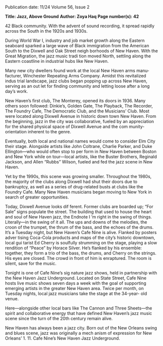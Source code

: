 Publication date: 11/24
Volume 56, Issue 2

**Title: Jazz, Above Ground**
**Author: Zoya Haq**
**Page number(s): 42**

42
Black community. With the advent of 
sound recording, it spread rapidly across 
the South in the 1920s and 1930s.

During World War I, industry and 
job market growth along the Eastern 
seaboard sparked a large wave of Black 
immigration from the American South 
to the Dixwell and Oak Street neigh­
borhoods of New Haven. With the 
Great Migration, the jazz music tradi­
tion moved North, settling along the 
Eastern coastline in industrial hubs like 
New Haven.

Many new city dwellers found work 
at the local New Haven arms manu­
facturer, Winchester Repeating Arms 
Company. Amidst this revitalized indus­
trial landscape, jazz clubs began popping 
up across New Haven, serving as an out­
let for finding community and letting 
loose after a long day’s work. 

New Haven’s first club, The Monterey, 
opened its doors in 1936. Many others 
soon followed: Dinkie’s, Golden Gate, 
The Playback, The Recorder, The Foundry 
Cafe, The Democratic Club, and the 
Musicians’ Club. Most were located 
along Dixwell Avenue in historic down­
town New Haven. From the beginning, 
jazz in the city was collaborative, fueled 
by an appreciation for the shared physical 
space of Dixwell Avenue and the com­
munity-orientation inherent to the genre.

Eventually, both local and national 
names would come to consider Elm 
City their stage. Alongside artists like 
John Coltrane, Charlie Parker, and Duke 
Ellington—who would often stop to per­
form in New Haven between Boston and 
New York while on tour—local artists, like 
the Buster Brothers, Reginald Jackson, 
and Allen “Rubbs” Wilson, fueled and fed 
the jazz scene in New Haven.

Yet by the 1990s, this scene was 
growing smaller. Throughout the 1980s, 
the majority of the clubs along Dixwell 
had shut their doors due to bankruptcy, 
as well as a series of drug-related busts at 
clubs like the Foundry Cafe. Many New 
Haven musicians began moving to New 
York in search of greater opportunities. 

Today, Dixwell Avenue looks dif­
ferent. Former clubs are boarded up; 
“For Sale” signs populate the street. 
The building that used to house the 
heart and soul of New Haven jazz, the 
Endnote
I
’m right in the swing of things.
Literally—in the swing of it all. 
The ups and downs of the melodies, 
the croon of the trumpet, the thrum of 
the bass, and the echoes of the drums. It’s 
a Tuesday night, but New Haven’s Cafe 
Nine is alive. Flanked by posters adver­
tising Coca-Cola products and maps of 
the city’s historic downtown, local gui­
tarist Ed Cherry is soulfully strumming 
on the stage, playing a slow rendition of 
“Peace” by Horace Silver. He’s flanked 
by his ensemble: together, they form a 
trio of the bass, the drums, and Cherry 
on the strings. His eyes are closed. The 
crowd in front of him is enraptured. The 
room is silent, save for the music.

Tonight is one of Cafe Nine’s sig­
nature jazz shows, held in partnership 
with the New Haven Jazz Underground. 
Located on State Street, Cafe Nine hosts 
live music shows seven days a week with 
the goal of supporting emerging artists 
in the greater New Haven area. Twice 
per month, on Tuesday nights, local jazz 
musicians take the stage at the 34-year-
old venue.

Here—alongside other local bars like 
The Cannon and Three Sheets—the spirit 
and collaborative energy that have defined 
New Haven’s jazz music scene since the 
turn of the 20th century remain alive.

New Haven has always been a jazz city. 
Born out of the New Orleans swing and 
blues scene, jazz was originally a mech­
anism of expression for New Orleans’ 
1.
11.
Cafe Nine’s New Haven Jazz Underground.